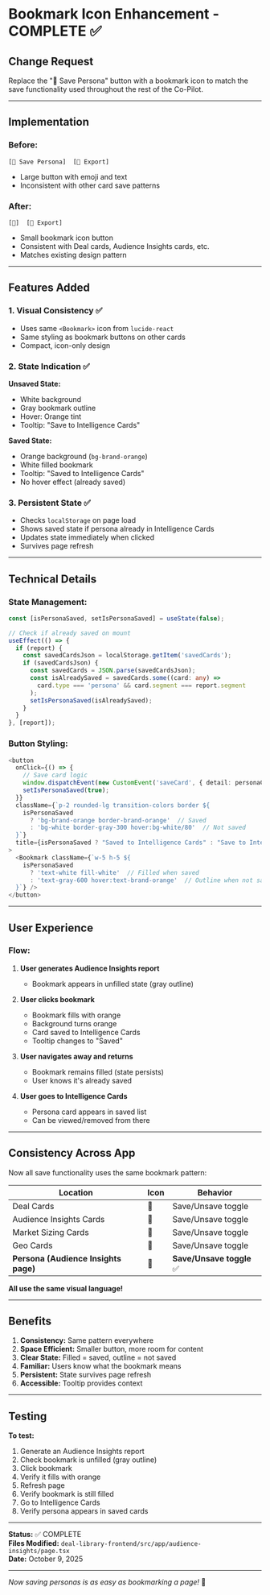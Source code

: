 # Bookmark Icon Enhancement - COMPLETE ✅

## Change Request

Replace the "💾 Save Persona" button with a bookmark icon to match the save functionality used throughout the rest of the Co-Pilot.

---

## Implementation

### **Before:**
```
[💾 Save Persona]  [📄 Export]
```
- Large button with emoji and text
- Inconsistent with other card save patterns

### **After:**
```
[🔖]  [📄 Export]
```
- Small bookmark icon button
- Consistent with Deal cards, Audience Insights cards, etc.
- Matches existing design pattern

---

## Features Added

### **1. Visual Consistency** ✅
- Uses same `<Bookmark>` icon from `lucide-react`
- Same styling as bookmark buttons on other cards
- Compact, icon-only design

### **2. State Indication** ✅

**Unsaved State:**
- White background
- Gray bookmark outline
- Hover: Orange tint
- Tooltip: "Save to Intelligence Cards"

**Saved State:**
- Orange background (`bg-brand-orange`)
- White filled bookmark
- Tooltip: "Saved to Intelligence Cards"
- No hover effect (already saved)

### **3. Persistent State** ✅
- Checks `localStorage` on page load
- Shows saved state if persona already in Intelligence Cards
- Updates state immediately when clicked
- Survives page refresh

---

## Technical Details

### **State Management:**
```typescript
const [isPersonaSaved, setIsPersonaSaved] = useState(false);

// Check if already saved on mount
useEffect(() => {
  if (report) {
    const savedCardsJson = localStorage.getItem('savedCards');
    if (savedCardsJson) {
      const savedCards = JSON.parse(savedCardsJson);
      const isAlreadySaved = savedCards.some((card: any) => 
        card.type === 'persona' && card.segment === report.segment
      );
      setIsPersonaSaved(isAlreadySaved);
    }
  }
}, [report]);
```

### **Button Styling:**
```typescript
<button 
  onClick={() => {
    // Save card logic
    window.dispatchEvent(new CustomEvent('saveCard', { detail: personaCard }));
    setIsPersonaSaved(true);
  }}
  className={`p-2 rounded-lg transition-colors border ${
    isPersonaSaved 
      ? 'bg-brand-orange border-brand-orange'  // Saved
      : 'bg-white border-gray-300 hover:bg-white/80'  // Not saved
  }`}
  title={isPersonaSaved ? "Saved to Intelligence Cards" : "Save to Intelligence Cards"}
>
  <Bookmark className={`w-5 h-5 ${
    isPersonaSaved 
      ? 'text-white fill-white'  // Filled when saved
      : 'text-gray-600 hover:text-brand-orange'  // Outline when not saved
  }`} />
</button>
```

---

## User Experience

### **Flow:**

1. **User generates Audience Insights report**
   - Bookmark appears in unfilled state (gray outline)

2. **User clicks bookmark**
   - Bookmark fills with orange
   - Background turns orange
   - Card saved to Intelligence Cards
   - Tooltip changes to "Saved"

3. **User navigates away and returns**
   - Bookmark remains filled (state persists)
   - User knows it's already saved

4. **User goes to Intelligence Cards**
   - Persona card appears in saved list
   - Can be viewed/removed from there

---

## Consistency Across App

Now all save functionality uses the same bookmark pattern:

| Location | Icon | Behavior |
|----------|------|----------|
| Deal Cards | 🔖 | Save/Unsave toggle |
| Audience Insights Cards | 🔖 | Save/Unsave toggle |
| Market Sizing Cards | 🔖 | Save/Unsave toggle |
| Geo Cards | 🔖 | Save/Unsave toggle |
| **Persona (Audience Insights page)** | 🔖 | **Save/Unsave toggle** ✅ |

**All use the same visual language!**

---

## Benefits

1. **Consistency:** Same pattern everywhere
2. **Space Efficient:** Smaller button, more room for content
3. **Clear State:** Filled = saved, outline = not saved
4. **Familiar:** Users know what the bookmark means
5. **Persistent:** State survives page refresh
6. **Accessible:** Tooltip provides context

---

## Testing

**To test:**

1. Generate an Audience Insights report
2. Check bookmark is unfilled (gray outline)
3. Click bookmark
4. Verify it fills with orange
5. Refresh page
6. Verify bookmark is still filled
7. Go to Intelligence Cards
8. Verify persona appears in saved cards

---

**Status:** ✅ COMPLETE  
**Files Modified:** `deal-library-frontend/src/app/audience-insights/page.tsx`  
**Date:** October 9, 2025

---

*Now saving personas is as easy as bookmarking a page!* 🔖



